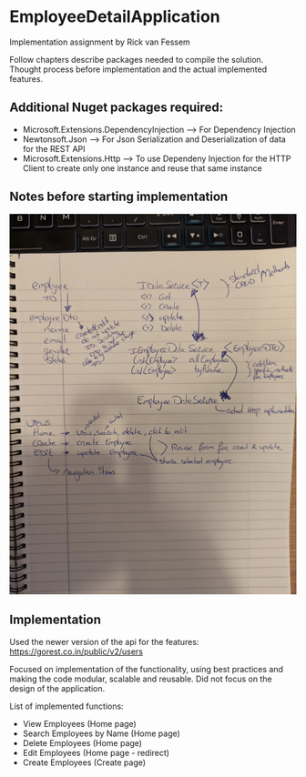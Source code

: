 # EmployeeDetailApplication

Implementation assignment by Rick van Fessem

Follow chapters describe packages needed to compile the solution. Thought process before implementation and the actual implemented features.

## Additional Nuget packages required:
- Microsoft.Extensions.DependencyInjection --> For Dependency Injection
- Newtonsoft.Json --> For Json Serialization and Deserialization of data for the REST API
- Microsoft.Extensions.Http --> To use Dependeny Injection for the HTTP Client to create only one instance and reuse that same instance

## Notes before starting implementation
![Notes](notes.jpg)

## Implementation
Used the newer version of the api for the features: https://gorest.co.in/public/v2/users

Focused on implementation of the functionality, using best practices and making the code modular, scalable and reusable. Did not focus on the design of the application.

List of implemented functions:

- View Employees (Home page)
- Search Employees by Name (Home page)
- Delete Employees (Home page)
- Edit Employees (Home page - redirect)
- Create Employees (Create page)